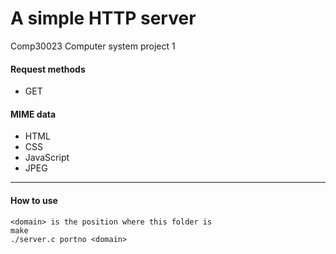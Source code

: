 A simple HTTP server
===========
Comp30023 Computer system project 1
#### Request methods
  * GET
#### MIME data
  * HTML
  * CSS
  * JavaScript
  * JPEG
----------
#### How to use
    <domain> is the position where this folder is
    make
    ./server.c portno <domain>
